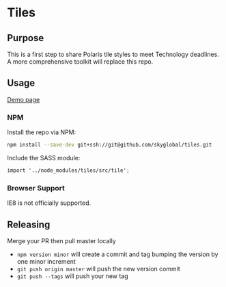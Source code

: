 Tiles
=====

## Purpose

This is a first step to share Polaris tile styles to meet Technology deadlines. A more comprehensive toolkit will replace this repo.

## Usage

[Demo page](http://skyglobal.github.io/tiles/)

### NPM

Install the repo via NPM:

```sh
npm install --save-dev git+ssh://git@github.com/skyglobal/tiles.git
```

Include the SASS module:

```scss
import '../node_modules/tiles/src/tile';
```

### Browser Support

IE8 is not officially supported.

## Releasing
Merge your PR then pull master locally

- `npm version minor` will create a commit and tag bumping the version by one minor increment
- `git push origin master` will push the new version commit
- `git push --tags` will push your new tag

